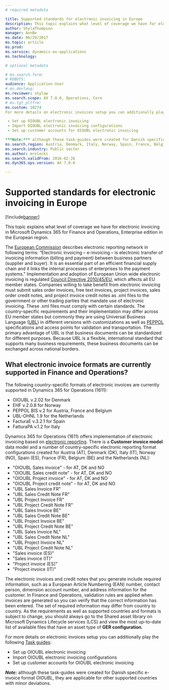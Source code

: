 ```yaml
---
# required metadata

title: Supported standards for electronic invoicing in Europe
description: This topic explains what level of coverage we have for electronic invoicing in Microsoft Dynamics 365 for Finance and Operations, Enterprise edition in the European region. 
author: ShylaThompson
manager: AnnBe
ms.date: 06/29/2017
ms.topic: article
ms.prod: 
ms.service: dynamics-ax-applications
ms.technology: 

# optional metadata

# ms.search.form: 
# ROBOTS: 
audience: Application User
# ms.devlang: 
ms.reviewer: shylaw
ms.search.scope: AX 7.0.0, Operations, Core
# ms.tgt_pltfrm: 
ms.custom: 10274
For more details on electronic invoices setup you can additionally play the following [Task guides](https://docs.microsoft.com/en-us/dynamics365/unified-operations/dev-itpro/get-started/help-overview#task-guides):

 - Set up OIOUBL electronic invoicing
 - Import OIOUBL electronic invoicing configurations
 - Set up customer accounts for OIOUBL electronic invoicing

***Note:*** although these task-guides were created for Danish specific e-invoice format *OIOUBL*, they are applicable for other supported countries with minor deviations.
ms.search.region: Austria, Denmark, Italy, Norway, Spain, France, Belgium, Netherlands
ms.search.industry: Public sector
ms.author: mrolecki
ms.search.validFrom: 2016-02-28
ms.dyn365.ops.version: AX 7.0.0

---
```


# Supported standards for electronic invoicing in Europe

[!include[banner](../includes/banner.md)]


This topic explains what level of coverage we have for electronic invoicing in Microsoft Dynamics 365 for Finance and Operations, Enterprise edition in the European region. 

The [European Commission](http://ec.europa.eu/finance/payments/einvoicing/index_en.htm) describes electronic reporting network in following terms: “Electronic invoicing – e-invoicing – is electronic transfer of invoicing information (billing and payment) between business partners (supplier and buyer). It is an essential part of an efficient financial supply chain and it links the internal processes of enterprises to the payment systems." Implementation and adoption of European Union wide electronic invoicing is regulated [Council Directive 2010/45/EU](http://eur-lex.europa.eu/LexUriServ/LexUriServ.do?uri=OJ:L:2010:189:0001:0008:EN:PDF), which affects all EU member states. Companies willing to take benefit from electronic invoicing must submit sales order invoices, free text invoices, project invoices, sales order credit notes, and project invoice credit notes as .xml files to the government or other trading parties that mandate use of electronic invoicing. These .xml files must comply with certain standards. The country-specific requirements and their implementation may differ across EU member states but commonly they are using Universal Business Language ([UBL](https://www.oasis-open.org/committees/tc_home.php?wg_abbrev=ubl)) in different versions with customizations as well as [PEPPOL](http://www.peppol.eu) specifications and access points for validation and transportation. The primary advantage of UBL is that business documents can be standardized for different purposes. Because UBL is a flexible, international standard that supports many business requirements, these business documents can be exchanged across national borders.

What electronic invoice formats are currently supported in Finance and Operations?
---------------------------------------------------------------------------------------

The following country-specific formats of electronic invoices are currently supported in Dynamics 365 for Operations (1611):

-   OIOUBL v.2.02 for Denmark
-   EHF v.2.0.8 for Norway
-   PEPPOL BIS v.2 for Austria, France and Belgium
-   UBL-OHNL 1.9 for the Netherlands
-   FacturaE v.3.2.1 for Spain
-   FatturaPA v.1.2 for Italy

Dynamics 365 for Operations (1611) offers implementation of electronic invoicing based on [electronic reporting](/dynamics365/unified-operations/dev-itpro/analytics/general-electronic-reporting). There is a **Customer invoice model** data model and a number of country-specific electronic reporting format configurations created for Austria (AT), Denmark (DK), Italy (IT), Norway (NO), Spain (ES), France (FR), Belgium (BE) and the Netherlands (NL):

-   "OIOUBL Sales invoice" - for AT, DK and NO
-   "OIOUBL Sales credit note" - for AT, DK and NO
-   "OIOUBL Project invoice" - for AT, DK and NO
-   "OIOUBL Project credit note" - for AT, DK and NO
-   "UBL Sales Invoice FR"
-   "UBL Sales Credit Note FR"
-   "UBL Project Invoice FR"
-   "UBL Project Credit Note FR"
-   "UBL Sales Invoice BE"
-   "UBL Sales Credit Note BE"
-   "UBL Project Invoice BE"
-   "UBL Project Credit Note BE" 
-   "UBL Sales Invoice NL"
-   "UBL Sales Credit Note NL"
-   "UBL Project Invoice NL"
-   "UBL Project Credit Note NL" 
-   "Sales invoice (ES)"
-   "Sales invoice (IT)"
-   "Project invoice (ES)"
-   "Project invoice (IT)"

The electronic invoices and credit notes that you generate include required information, such as a European Article Numbering (EAN) number, contact person, dimension account number, and address information for the customer. In Finance and Operations, validation rules are applied when invoices are generated so you can verify that the correct information has been entered. The set of required information may differ from country to country. As the requirements as well as supported countries and formats is subject to change, you should always go to the Shared asset library on Microsoft Dynamics Lifecycle services (LCS) and view the most up-to-date list of available files that have an asset type of **GER configuration**.

For more details on electronic invoices setup you can additionally play the following [Task guides](https://docs.microsoft.com/en-us/dynamics365/unified-operations/dev-itpro/get-started/help-overview#task-guides):

 - Set up OIOUBL electronic invoicing
 - Import OIOUBL electronic invoicing configurations
 - Set up customer accounts for OIOUBL electronic invoicing

***Note:*** although these task-guides were created for Danish specific e-invoice format *OIOUBL*, they are applicable for other supported countries with minor deviations.

